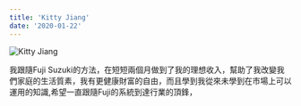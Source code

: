 ```yaml
---
title: 'Kitty Jiang'
date: '2020-01-22'
---
```

![Kitty Jiang](https://media.fujisuzuki.com/team/circle/circle-kitty.jpg)

我跟隨Fuji Suzuki的方法，在短短兩個月做到了我的理想收入，幫助了我改變我們家庭的生活質素，我有更健康財富的自由，而且學到我從來未學到在市場上可以運用的知識,希望一直跟隨Fuji的系統到達行業的頂鋒，